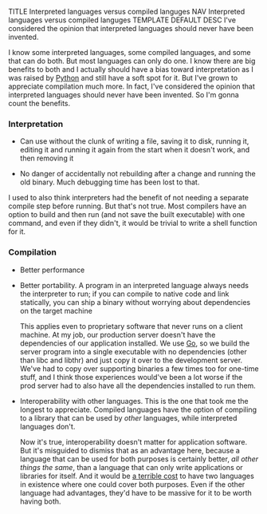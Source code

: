 TITLE Interpreted languages versus compiled languges
NAV Interpreted languages versus compiled languges
TEMPLATE DEFAULT
DESC I've considered the opinion that interpreted languages should never have been invented.

I know some interpreted languages, some compiled languages, and some that can do both. But most languages can only do one. I know there are big benefits to both and I actually should have a bias toward interpretation as I was raised by [Python](https://yujiri.xyz/software/python) and still have a soft spot for it. But I've grown to appreciate compilation much more. In fact, I've considered the opinion that interpreted languages should never have been invented. So I'm gonna count the benefits.

### Interpretation

* Can use without the clunk of writing a file, saving it to disk, running it, editing it and running it again from the start when it doesn't work, and then removing it

* No danger of accidentally not rebuilding after a change and running the old binary. Much debugging time has been lost to that.

I used to also think interpreters had the benefit of not needing a separate compile step before running. But that's not true. Most compilers have an option to build and then run (and not save the built executable) with one command, and even if they didn't, it would be trivial to write a shell function for it.

### Compilation

* Better performance

* Better portability. A program in an interpreted language always needs the interpreter to run; if you can compile to native code and link statically, you can ship a binary without worrying about dependencies on the target machine

	This applies even to proprietary software that never runs on a client machine. At my job, our production server doesn't have the dependencies of our application installed. We use [Go](https://yujiri.xyz/software/go), so we build the server program into a single executable with no dependencies (other than libc and libthr) and just copy it over to the development server. We've had to copy over supporting binaries a few times too for one-time stuff, and I think those experiences would've been a lot worse if the prod server had to also have all the dependencies installed to run them.

* Interoperability with other languages. This is the one that took me the longest to appreciate. Compiled languages have the option of compiling to a library that can be used by *other* languages, while interpreted languages don't.

	Now it's true, interoperability doesn't matter for application software. But it's misguided to dismiss that as an advantage here, because a language that can be used for both purposes is certainly better, *all other things the same*, than a language that can only write applications or libraries for itself. And it would be [a terrible cost](https://yujiri.xyz/software/kill_software) to have two languages in existence where one could cover both purposes. Even if the other language had advantages, they'd have to be massive for it to be worth having both.
